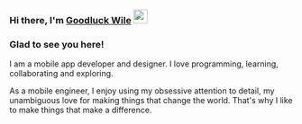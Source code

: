 <!-- ![](https://img.shields.io/badge/flutter-flutter-blue?style=flat&logo=flutter&logoColor=white&color=4AB197) -->
<!-- ![](https://img.shields.io/badge/python-python-blue?style=flat&logo=python&logoColor=white&color=4AB197) -->

### Hi there, I'm <a href="https://github.com/wile44" target="_blank">Goodluck Wile</a> <img src="https://media.giphy.com/media/hvRJCLFzcasrR4ia7z/giphy.gif" width="25px">

<!-- [![Linkedin Badge](https://img.shields.io/badge/-LinkedIn-0e76a8?style=flat-square&logo=Linkedin&logoColor=white)](https://linkedin.com/in/gapur-kassym)
[![Website Badge](https://img.shields.io/badge/Website-3b5998?style=flat-square&logo=google-chrome&logoColor=white)](https://gkassym.netlify.app)
[![Twitter Badge](https://img.shields.io/badge/-Twitter-00acee?style=flat-square&logo=Twitter&logoColor=white)](https://twitter.com/GKassym)
[![Instagram Badge](https://img.shields.io/badge/-Instagram-e4405f?style=flat-square&logo=Instagram&logoColor=white)](https://instagram.com/gkassym/)
[![Medium Badge](https://img.shields.io/badge/medium-%2312100E.svg?&style=for-square&logo=medium&logoColor=white)](https://gapur-kassym.medium.com/)
[![Telegram Badge](https://img.shields.io/badge/-Telegram-0088cc?style=flat-square&logo=Telegram&logoColor=white)](https://t.me/GKassym) -->

### Glad to see you here! &nbsp; 
<!-- ![](https://visitor-badge.glitch.me/badge?page_id=wile44.wile44) -->

I am a mobile app developer and designer. I love programming, learning, collaborating and exploring.

As a mobile engineer, I enjoy using my obsessive attention to detail, my unambiguous love for making things that change the world. That's why I like to make things that make a difference.
  

<!-- ### 📊 GitHub Stats:
![](https://github-readme-stats.vercel.app/api?username=wile44&theme=dark&hide_border=false&include_all_commits=true&count_private=true)<br/>
<!-- ![](https://github-readme-streak-stats.herokuapp.com/?user=wile44&theme=dark&hide_border=false)<br/> -->
<!-- ![](https://github-readme-stats.vercel.app/api/top-langs/?username=wile44&theme=dark&hide_border=false&include_all_commits=true&count_private=true&layout=compact) -->

<!--   [![BuyMeACoffee](https://img.shields.io/badge/Buy%20Me%20a%20Coffee-ffdd00?style=for-the-badge&logo=buy-me-a-coffee&logoColor=black)](https://buymeacoffee.com/goodluckwile)  -->
